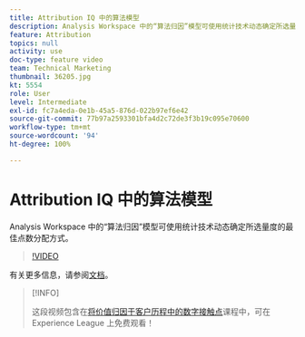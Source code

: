 ```yaml
---
title: Attribution IQ 中的算法模型
description: Analysis Workspace 中的“算法归因”模型可使用统计技术动态确定所选量度的最佳点数分配方式。
feature: Attribution
topics: null
activity: use
doc-type: feature video
team: Technical Marketing
thumbnail: 36205.jpg
kt: 5554
role: User
level: Intermediate
exl-id: fc7a4eda-0e1b-45a5-876d-022b97ef6e42
source-git-commit: 77b97a2593301bfa4d2c72de3f3b19c095e70600
workflow-type: tm+mt
source-wordcount: '94'
ht-degree: 100%

---
```


# Attribution IQ 中的算法模型

Analysis Workspace 中的“算法归因”模型可使用统计技术动态确定所选量度的最佳点数分配方式。

>[!VIDEO](https://video.tv.adobe.com/v/36205/?quality=12&learn=on)

有关更多信息，请参阅[文档](https://experienceleague.adobe.com/docs/analytics/analyze/analysis-workspace/attribution/algorithmic.html)。

>[!INFO]
>
> 这段视频包含在[将价值归因于客户历程中的数字接触点](https://experienceleague.adobe.com/?recommended=Analytics-U-1-2020.2)课程中，可在 Experience League 上免费观看！
